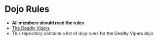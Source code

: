 Dojo Rules
==========
* **All members should read the rules**
* [The Deadly Vipers](https://github.com/deadlyvipers)
* This repository contains a list of dojo rules for the Deadly Vipers dojo

